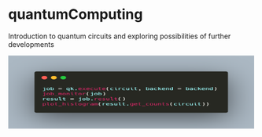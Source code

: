 # quantumComputing
Introduction to quantum circuits and exploring possibilities of further developments

<a href="url"><img src="https://github.com/lukecyb8687/quantumComputing/blob/master/carbon.png" align="middle" height="150" width="500" ></a>
